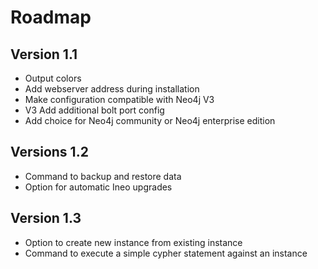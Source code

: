 # Roadmap

## Version 1.1

* Output colors
* Add webserver address during installation 
* Make configuration compatible with Neo4j V3
* V3 Add additional bolt port config
* Add choice for Neo4j community or Neo4j enterprise edition

## Versions 1.2

* Command to backup and restore data
* Option for automatic Ineo upgrades

## Version 1.3

* Option to create new instance from existing instance
* Command to execute a simple cypher statement against an instance
